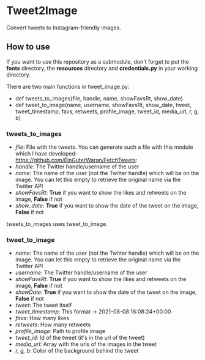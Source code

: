 # Tweet2Image
Convert tweets to Instagram-friendly images.

## How to use
If you want to use this repository as a submodule, don't forget to put the **fonts** directory, the **resources** directory and **credentials.py** in your working directory.  

There are two main functions in tweet_image.py: 
* def tweets_to_images(file, handle, name, showFavsRt, show_date)
* def tweet_to_image(name, username, showFavsRt, show_date, tweet, tweet_timestamp, favs, retweets, profile_image, tweet_id, media_url, r, g, b)

### tweets_to_images
* *file*: File with the tweets. You can generate such a file with this module which I have developed: https://github.com/EinGuterWaran/FetchTweets: 
* *handle*: The Twitter handle/username of the user
* *name*: The name of the user (not the Twitter handle) which will be on the image. You can let this empty to retrieve the original name via the Twitter API
* *showFavsRt*: **True** if you want to show the likes and retweets on the image, **False** if not
* *show_date*: **True** if you want to show the date of the tweet on the image, **False** if not  

tweets_to_images uses tweet_to_image.

### tweet_to_image
* *name*: The name of the user (not the Twitter handle) which will be on the image. You can let this empty to retrieve the original name via the Twitter API
* *username*: The Twitter handle/username of the user
* *showFavsRt*: **True** if you want to show the likes and retweets on the image, **False** if not
* *showDate*: **True** if you want to show the date of the tweet on the image, **False** if not
* *tweet*: The tweet itself
* *tweet_timestamp*: This format -> 2021-08-08 16:08:24+00:00
* *favs*: How many likes
* *retweets*: How many retweets
* *profile_image*: Path to profile image
* *tweet_id*: Id of the tweet (it's in the url of the tweet)
* *media_url*: Array with the urls of the images in the tweet
* *r, g, b*: Color of the background behind the tweet

